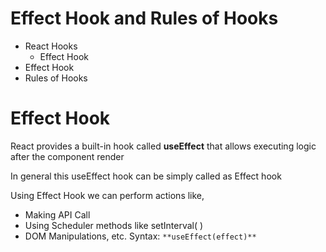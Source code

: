 # Effect Hook and Rules of Hooks

- React Hooks
  - Effect Hook
- Effect Hook
- Rules of Hooks

# Effect Hook
React provides a built-in hook called **useEffect** that allows executing logic after the component render

In general this useEffect hook can be simply called as Effect hook

Using Effect Hook we can perform actions like,

- Making API Call
- Using Scheduler methods like setInterval( )
- DOM Manipulations, etc.
Syntax: `**useEffect(effect)**`
